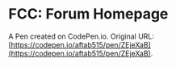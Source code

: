 # FCC: Forum Homepage

A Pen created on CodePen.io. Original URL: [https://codepen.io/aftab515/pen/ZEjeXaB](https://codepen.io/aftab515/pen/ZEjeXaB).

